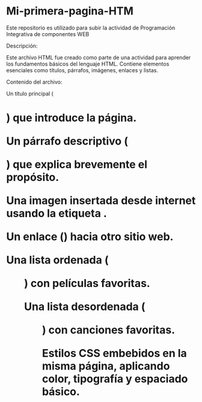# Mi-primera-pagina-HTM

Este repositorio es utilizado para subir la actividad de Programación Integrativa de componentes WEB

Descripción:

Este archivo HTML fue creado como parte de una actividad para aprender los fundamentos básicos del lenguaje HTML. Contiene elementos esenciales como títulos, párrafos, imágenes, enlaces y listas.

Contenido del archivo:

Un título principal (<h1>) que introduce la página.

Un párrafo descriptivo (<p>) que explica brevemente el propósito.

Una imagen insertada desde internet usando la etiqueta <img>.

Un enlace (<a>) hacia otro sitio web.

Una lista ordenada (<ol>) con películas favoritas.

Una lista desordenada (<ul>) con canciones favoritas.

Estilos CSS embebidos en la misma página, aplicando color, tipografía y espaciado básico.
